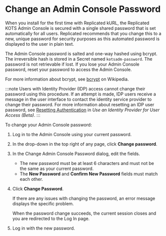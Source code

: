 # Change an Admin Console Password

When you install for the first time with Replicated kURL, the Replicated KOTS Admin Console is secured with a single shared password that is set automatically for all users. Replicated recommends that you change this to a new, unique password for security purposes as this automated password is displayed to the user in plain text.

The Admin Console password is salted and one-way hashed using bcrypt. The irreversible hash is stored in a Secret named `kotsadm-password`. The password is not retrievable if lost. If you lose your Admin Console password, reset your password to access the Admin Console.

For more information about bcrypt, see [bcrypt](https://en.wikipedia.org/wiki/Bcrypt) on Wikipedia.

:::note
Users with Identity Provider (IDP) access cannot change their password using this procedure. If an attempt is made, IDP users receive a message in the user interface to contact the identity service provider to change their password. For more information about resetting an IDP user password, see [Resetting Authentication](auth-identity-provider#resetting-authentication) in _Use an Identity Provider for User Access (Beta)_.
:::

To change your Admin Console password:

1. Log in to the Admin Console using your current password.
1. In the drop-down in the top right of any page, click **Change password**.
1. In the Change Admin Console Password dialog, edit the fields.

    - The new password must be at least 6 characters and must not be the same as your current password.
    - The **New Password** and **Confirm New Password** fields must match each other.

1. Click **Change Password**.

   If there are any issues with changing the password, an error message displays the specific problem.

   When the password change succeeds, the current session closes and you are redirected to the Log In page.

1. Log in with the new password.